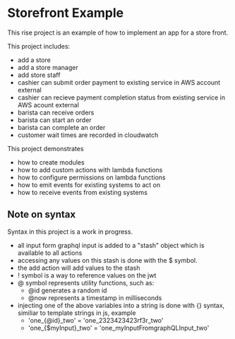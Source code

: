 # Storefront Example

This rise project is an example of how to implement an app for a store front.

This project includes:

-   add a store
-   add a store manager
-   add store staff
-   cashier can submit order payment to existing service in AWS account external
-   cashier can recieve payment completion status from existing service in AWS acount external
-   barista can receive orders
-   barista can start an order
-   barista can complete an order
-   customer wait times are recorded in cloudwatch

This project demonstrates

-   how to create modules
-   how to add custom actions with lambda functions
-   how to configure permissions on lambda functions
-   how to emit events for existing systems to act on
-   how to receive events from existing systems

## Note on syntax

Syntax in this project is a work in progress.

-   all input form graphql input is added to a "stash" object which is available to all actions
-   accessing any values on this stash is done with the $ symbol.
-   the add action will add values to the stash
-   ! symbol is a way to reference values on the jwt
-   @ symbol represents utility functions, such as:
    -   @id generates a random id
    -   @now represents a timestamp in milliseconds
-   injecting one of the above variables into a string is done with {} syntax, similiar to template strings in js, example
    -   'one\_{@id}\_two' = 'one_2323423423rf3r_two'
    -   'one\_{$myInput}\_two' = 'one_myInputFromgraphQLInput_two'
